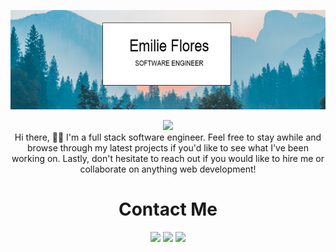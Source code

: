 
![Web Development](https://github.com/EmilieFlores/EmilieFlores/blob/main/myBanner.PNG)


<p align="center">
    <img src="https://readme-typing-svg.herokuapp.com?size=35&duration=5500&color=164C78&vCenter=true&center=true&width=460&lines=I'm+Emilie+Flores;Software+Engineer">
<br>
Hi there, 👋🏽  I'm a full stack software engineer. Feel free to stay awhile and browse through my latest projects if you'd like to see what I've been working on. Lastly, don't hesitate to reach out if you would like to hire me or collaborate on anything web development!

</p>

<!-- SOCIALS -->
<h1 align="center">Contact Me</h1>
  <p align="center">   
    <a href=" https://www.linkedin.com/in/emilie-flores-635b1923a/ /"><img src="https://img.shields.io/badge/LinkedIn-164C78?style=plastic&logo=linkedin" height=25></a>
    <a href="mailto:codingtime0000@gmail.com "><img src="https://img.shields.io/badge/Email-164C78?style=plastic&logo=gmail" height=25></a>
    <a href=" https://twitter.com/Emilie010101010_"><img src="https://img.shields.io/badge/Twitter-164C78?&style=plastic&logo=twitter" height=25></a>   
    <a href=" https://www.codewars.com/users/EmilieFloresimg src="https://img.shields.io/badge/Codewars-164C78?style=plastic&logo=Codewars&logoColor=B1361E" height=25></a>
  </p>
